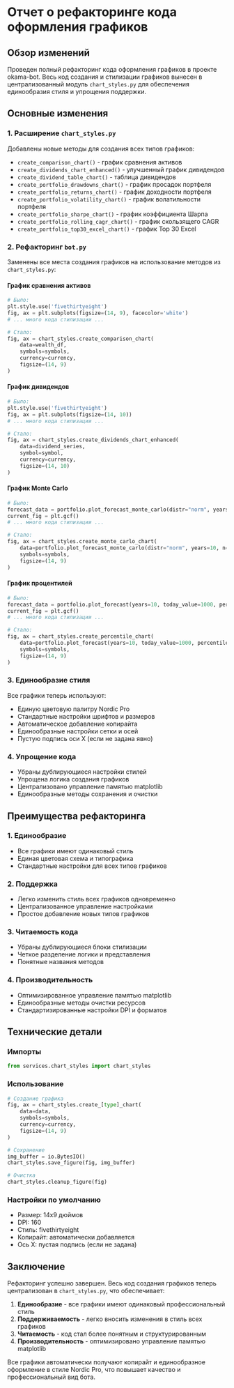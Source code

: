 # Отчет о рефакторинге кода оформления графиков

## Обзор изменений

Проведен полный рефакторинг кода оформления графиков в проекте okama-bot. Весь код создания и стилизации графиков вынесен в централизованный модуль `chart_styles.py` для обеспечения единообразия стиля и упрощения поддержки.

## Основные изменения

### 1. Расширение `chart_styles.py`

Добавлены новые методы для создания всех типов графиков:

- `create_comparison_chart()` - график сравнения активов
- `create_dividends_chart_enhanced()` - улучшенный график дивидендов
- `create_dividend_table_chart()` - таблица дивидендов
- `create_portfolio_drawdowns_chart()` - график просадок портфеля
- `create_portfolio_returns_chart()` - график доходности портфеля
- `create_portfolio_volatility_chart()` - график волатильности портфеля
- `create_portfolio_sharpe_chart()` - график коэффициента Шарпа
- `create_portfolio_rolling_cagr_chart()` - график скользящего CAGR
- `create_portfolio_top30_excel_chart()` - график Top 30 Excel

### 2. Рефакторинг `bot.py`

Заменены все места создания графиков на использование методов из `chart_styles.py`:

#### График сравнения активов
```python
# Было:
plt.style.use('fivethirtyeight')
fig, ax = plt.subplots(figsize=(14, 9), facecolor='white')
# ... много кода стилизации ...

# Стало:
fig, ax = chart_styles.create_comparison_chart(
    data=wealth_df,
    symbols=symbols,
    currency=currency,
    figsize=(14, 9)
)
```

#### График дивидендов
```python
# Было:
plt.style.use('fivethirtyeight')
fig, ax = plt.subplots(figsize=(14, 10))
# ... много кода стилизации ...

# Стало:
fig, ax = chart_styles.create_dividends_chart_enhanced(
    data=dividend_series,
    symbol=symbol,
    currency=currency,
    figsize=(14, 10)
)
```

#### График Monte Carlo
```python
# Было:
forecast_data = portfolio.plot_forecast_monte_carlo(distr="norm", years=10, n=20)
current_fig = plt.gcf()
# ... много кода стилизации ...

# Стало:
fig, ax = chart_styles.create_monte_carlo_chart(
    data=portfolio.plot_forecast_monte_carlo(distr="norm", years=10, n=20),
    symbols=symbols,
    figsize=(14, 9)
)
```

#### График процентилей
```python
# Было:
forecast_data = portfolio.plot_forecast(years=10, today_value=1000, percentiles=[10, 50, 90])
current_fig = plt.gcf()
# ... много кода стилизации ...

# Стало:
fig, ax = chart_styles.create_percentile_chart(
    data=portfolio.plot_forecast(years=10, today_value=1000, percentiles=[10, 50, 90]),
    symbols=symbols,
    figsize=(14, 9)
)
```

### 3. Единообразие стиля

Все графики теперь используют:
- Единую цветовую палитру Nordic Pro
- Стандартные настройки шрифтов и размеров
- Автоматическое добавление копирайта
- Единообразные настройки сетки и осей
- Пустую подпись оси X (если не задана явно)

### 4. Упрощение кода

- Убраны дублирующиеся настройки стилей
- Упрощена логика создания графиков
- Централизовано управление памятью matplotlib
- Единообразные методы сохранения и очистки

## Преимущества рефакторинга

### 1. Единообразие
- Все графики имеют одинаковый стиль
- Единая цветовая схема и типографика
- Стандартные настройки для всех типов графиков

### 2. Поддержка
- Легко изменить стиль всех графиков одновременно
- Централизованное управление настройками
- Простое добавление новых типов графиков

### 3. Читаемость кода
- Убраны дублирующиеся блоки стилизации
- Четкое разделение логики и представления
- Понятные названия методов

### 4. Производительность
- Оптимизированное управление памятью matplotlib
- Единообразные методы очистки ресурсов
- Стандартизированные настройки DPI и форматов

## Технические детали

### Импорты
```python
from services.chart_styles import chart_styles
```

### Использование
```python
# Создание графика
fig, ax = chart_styles.create_[type]_chart(
    data=data,
    symbols=symbols,
    currency=currency,
    figsize=(14, 9)
)

# Сохранение
img_buffer = io.BytesIO()
chart_styles.save_figure(fig, img_buffer)

# Очистка
chart_styles.cleanup_figure(fig)
```

### Настройки по умолчанию
- Размер: 14x9 дюймов
- DPI: 160
- Стиль: fivethirtyeight
- Копирайт: автоматически добавляется
- Ось X: пустая подпись (если не задана)

## Заключение

Рефакторинг успешно завершен. Весь код создания графиков теперь централизован в `chart_styles.py`, что обеспечивает:

1. **Единообразие** - все графики имеют одинаковый профессиональный стиль
2. **Поддерживаемость** - легко вносить изменения в стиль всех графиков
3. **Читаемость** - код стал более понятным и структурированным
4. **Производительность** - оптимизировано управление памятью matplotlib

Все графики автоматически получают копирайт и единообразное оформление в стиле Nordic Pro, что повышает качество и профессиональный вид бота.
